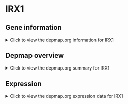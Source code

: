 <h1>IRX1</h1>

<h2>Gene information</h2>
<details>
  <summary>Click to view the depmap.org information for IRX1</summary>
  <p><a href="https://depmap.org/portal/gene/IRX1?tab=about" target="_BLANK">Open page in a new tab...</a></p>
  <iframe src="https://depmap.org/portal/gene/IRX1?tab=about" style="border:none;width:100%;height:800px"></iframe>
</details>

<h2>Depmap overview</h2>
<details>
  <summary>Click to view the depmap.org summary for IRX1</summary>
  <p><a href="https://depmap.org/portal/gene/IRX1?tab=overview" target="_BLANK">Open page in a new tab...</a></p>
  <iframe src="https://depmap.org/portal/gene/IRX1?tab=overview" style="border:none;width:100%;height:800px"></iframe>
</details>

<h2>Expression</h2>
<details>
  <summary>Click to view the depmap.org expression data for IRX1</summary>
  <p><a href="https://depmap.org/portal/gene/IRX1?tab=characterization" target="_BLANK">Open page in a new tab...</a></p>
  <iframe src="https://depmap.org/portal/gene/IRX1?tab=characterization" style="border:none;width:100%;height:800px"></iframe>
</details>


<!--
<h2>Reactome Pathway diagram</h2>
<details>
  <summary>Click to view the Reactome pathway for IRX1</summary>
  <p><a href="PURL" target="_BLANK">Open page in a new tab...</a></p>
  PNAME
</details>
-->


